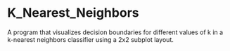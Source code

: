 # K_Nearest_Neighbors
A program that  visualizes decision boundaries for different values of k in a k-nearest neighbors classifier using a 2x2 subplot layout.
